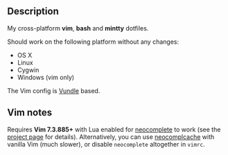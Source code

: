 Description
-----------

My cross-platform **vim**, **bash** and **mintty** dotfiles.

Should work on the following platform without any changes:

* OS X
* Linux
* Cygwin
* Windows (vim only)

The Vim config is [Vundle](https://github.com/gmarik/Vundle.vim) based.


Vim notes
---------

Requires **Vim 7.3.885+** with Lua enabled for
[neocomplete](https://github.com/Shougo/neocomplete.vim) to work (see the
[project page](https://github.com/Shougo/neocomplete.vim) for details).
Alternatively, you can use
[neocomplcache](https://github.com/Shougo/neocomplcache.vim) with vanilla
Vim (much slower), or disable `neocomplete` altogether in `vimrc`.

